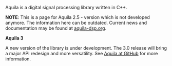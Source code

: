 Aquila is a digital signal processing library written in C++.

**NOTE**: This is a page for Aquila 2.5 - version which is not developed anymore. The information here can be outdated. Current news and documentation may be found at [aquila-dsp.org](http://aquila-dsp.org/).

**Aquila 3**

A new version of the library is under development. The 3.0 release will bring a major API redesign and more versatility. See [Aquila at GitHub](http://github.com/zsiciarz/aquila) for more information.